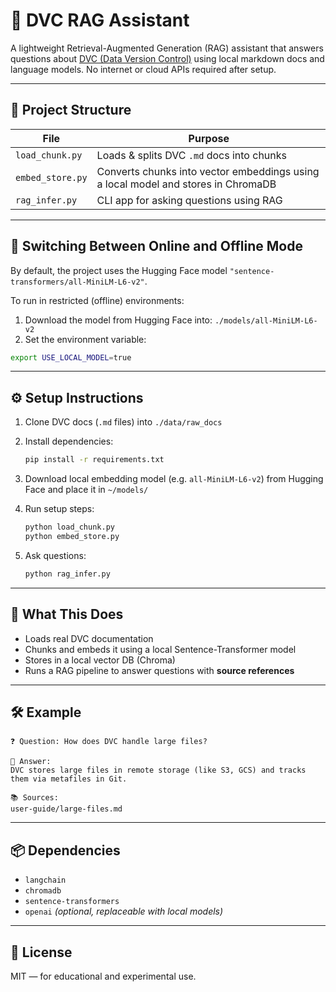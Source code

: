# 🧠 DVC RAG Assistant

A lightweight Retrieval-Augmented Generation (RAG) assistant that answers questions about [DVC (Data Version Control)](https://dvc.org) using local markdown docs and language models. No internet or cloud APIs required after setup.

---

## 📁 Project Structure

| File              | Purpose                                      |
|-------------------|----------------------------------------------|
| `load_chunk.py`   | Loads & splits DVC `.md` docs into chunks    |      |
| `embed_store.py`  | Converts chunks into vector embeddings using a local model and stores in ChromaDB |
| `rag_infer.py`    | CLI app for asking questions using RAG       |

---

## 🔁 Switching Between Online and Offline Mode

By default, the project uses the Hugging Face model `"sentence-transformers/all-MiniLM-L6-v2"`.

To run in restricted (offline) environments:

1. Download the model from Hugging Face into: `./models/all-MiniLM-L6-v2`
2. Set the environment variable:

```bash
export USE_LOCAL_MODEL=true
```

---

## ⚙️ Setup Instructions

1. Clone DVC docs (`.md` files) into `./data/raw_docs`
2. Install dependencies:
   ```bash
   pip install -r requirements.txt

3. Download local embedding model (e.g. `all-MiniLM-L6-v2`) from Hugging Face and place it in `~/models/`
4. Run setup steps:

   ```bash
   python load_chunk.py
   python embed_store.py
   ```
5. Ask questions:

   ```bash
   python rag_infer.py
   ```

---

## 🧠 What This Does

* Loads real DVC documentation
* Chunks and embeds it using a local Sentence-Transformer model
* Stores in a local vector DB (Chroma)
* Runs a RAG pipeline to answer questions with **source references**

---

## 🛠️ Example

```text
❓ Question: How does DVC handle large files?

🧠 Answer:
DVC stores large files in remote storage (like S3, GCS) and tracks them via metafiles in Git.

📚 Sources:
user-guide/large-files.md
```

---

## 📦 Dependencies

* `langchain`
* `chromadb`
* `sentence-transformers`
* `openai` *(optional, replaceable with local models)*

---

## 📄 License

MIT — for educational and experimental use.

